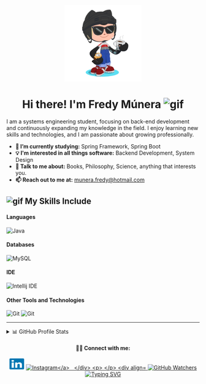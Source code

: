 <!-- HEADER -->
<div>
  <div align="center">
      <img src="https://raw.githubusercontent.com/AhmedFathyDev/AhmedFathyDev/main/GitHub.png" alt="GitHub Octocat Drinking a Cup of Coffee" height="200">
  </div>
  <h1 align="center">Hi there! I'm Fredy Múnera <img src="https://media.giphy.com/media/hvRJCLFzcasrR4ia7z/giphy.gif" width="35" alt="gif"></h1>
  
  <p>I am a systems engineering student, focusing on back-end development and continuously expanding my knowledge in the field. I enjoy learning new skills and technologies, and I am passionate about growing professionally.</p>
  <ul>
    <li><strong>🔭 I’m currently studying:</strong> Spring Framework, Spring Boot</li>
    <li><strong>💡 I'm interested in all things software:</strong> Backend Development, System Design</li>
    <li><strong>💬 Talk to me about:</strong> Books, Philosophy, Science, anything that interests you.</li>
    <li><strong>📫 Reach out to me at:</strong> <a href="mailto:munera.fredy@hotmail.com">munera.fredy@hotmail.com</a></li>
  </ul>
</div>

<!-- SKILLS -->
<section>
  <h2>
    <img src="https://raw.githubusercontent.com/7oSkaaa/7oSkaaa/refs/heads/main/Images/about_me.gif" width="40" alt="gif">
    My Skills Include
  </h2>

  <h4>Languages</h4>
  <span>
    <img src="https://img.shields.io/badge/JAVA-white?style=for-the-badge&logo=openjdk&labelColor=black&color=FFD546" alt="Java">
  </span>

  <h4>Databases</h4>
  <span>
    <img src="https://img.shields.io/badge/MySQL-white?style=for-the-badge&logo=mysql&logoColor=white&logoSize=auto&labelColor=black&color=0388EA" alt="MySQL">
  </span>  
  
  <h4>IDE</h4>
  <span>
    <img src="https://img.shields.io/badge/INTELLIJ%20IDEA-white?style=for-the-badge&logo=intellijidea&logoColor=white&logoSize=auto&labelColor=black&color=B71DD5" alt="Intellij IDE">
  </span>
  
  <h4>Other Tools and Technologies</h4>
  <span>
    <img src="https://img.shields.io/badge/GIT-white?style=for-the-badge&logo=git&logoColor=white&logoSize=auto&labelColor=black&color=FA3C15" alt="Git">
    <img src="https://img.shields.io/badge/GITHUB-white?style=for-the-badge&logo=github&logoColor=white&logoSize=auto&labelColor=black&color=black&link=https%3A%2F%2Fgithub.com%2FFredyM7%2F" alt="Git">
  </span>

</section>

<hr>

<!-- FOOTER -->
<div>
  <details>
    <summary>📊 GitHub Profile Stats</summary>
    <br/>
    <img alt="FredyM7's Github Stats" src="https://github-readme-stats.vercel.app/api?username=FredyM7&show_icons=true&count_private=true&hide=" />
    <img src="https://github-readme-streak-stats.herokuapp.com/?user=FredyM7&theme=light&date_format=j%20M%5B%20Y%5D&currStreakLabel=6FDA44&fire=6FDA44&ring=6FDA44" alt="GitHub Streak Stats" height="200" />
  </details>
  
  <div align="center">
    <h4 align="center">🙋‍♂️ Connect with me:</h4>
    <a target="_blank" href="https://www.linkedin.com"><img src="https://raw.githubusercontent.com/devicons/devicon/6910f0503efdd315c8f9b858234310c06e04d9c0/icons/linkedin/linkedin-original.svg" height="30" 
       width="40" alt="LinkedIn"></a>
    <a target="_blank" href="https://instagram.com/"><img src="https://raw.githubusercontent.com/rahuldkjain/github-profile-readme-generator/master/src/images/icons/Social/instagram.svg" height="30" width="40" alt="Instagram</a>
    &nbsp;
  </div>

  &nbsp;

  <div align="center">
    <img src="https://img.shields.io/github/watchers/FredyM7/FredyM7?style=for-the-badge&logo=github&link=https%3A%2F%2Fgithub.com%2FFredyM7%2F" alt="GitHub Watchers"/>
  </div>
  
  <div align="center">
    <img src="https://readme-typing-svg.herokuapp.com?font=Fira+Code&weight=100&duration=3000&pause=1000&color=BDBDBD&width=435&lines=Thanks+for+visiting+my+GitHub+profile!" alt="Typing SVG"/>
  </div>

</div>

<!--
USED:
1. Typing effect: https://readme-typing-svg.herokuapp.com/demo/
2. Badges: https://shields.io/badges/
3. Icons: https://github.com/devicons/devicon/tree/master/icons

-->
